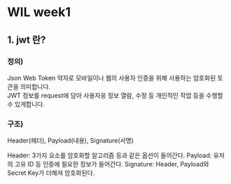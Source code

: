 # WIL week1

## 1. jwt 란?
### 정의)
Json Web Token 약자로 모바일이나 웹의 사용자 인증을 위해 사용하는 암호화된 토큰을 의미합니다.<br>
JWT 정보를 request에 담아 사용자응 정보 열람, 수정 등 개인적인 작업 등을 수행할 수 있게합니다.
### 구조)
Header(헤더), Payload(내용), Signature(서명)

Header: 3가지 요소를 암호화할 알고리즘 등과 같은 옵션이 들어간다.
Payload: 유저의 고유 ID 등 인증에 필요한 정보가 들어간다.
Signature: Header, Payload와 Secret Key가 더해져 암호화된다.
